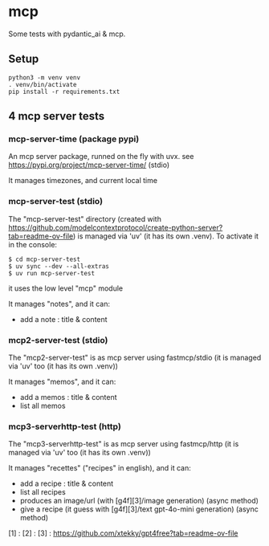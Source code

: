# mcp

Some tests with pydantic_ai & mcp.

## Setup

    python3 -m venv venv
    . venv/bin/activate
    pip install -r requirements.txt

## 4 mcp server tests

### mcp-server-time (package pypi)

An mcp server package, runned on the fly with uvx. see https://pypi.org/project/mcp-server-time/ (stdio)

It manages timezones, and current local time


### mcp-server-test (stdio)

The "mcp-server-test" directory (created with https://github.com/modelcontextprotocol/create-python-server?tab=readme-ov-file) is managed via 'uv' (it has its own .venv). To activate it in the console:

    $ cd mcp-server-test
    $ uv sync --dev --all-extras
    $ uv run mcp-server-test

it uses the low level "mcp" module

It manages "notes", and it can:

- add a note : title & content


### mcp2-server-test (stdio)

The "mcp2-server-test" is as mcp server using fastmcp/stdio (it is managed via 'uv' too (it has its own .venv))

It manages "memos", and it can:

- add a memos : title & content
- list all memos

### mcp3-serverhttp-test (http)

The "mcp3-serverhttp-test" is as mcp server using fastmcp/http (it is managed via 'uv' too (it has its own .venv))

It manages "recettes" ("recipes" in english), and it can:

- add a recipe : title & content
- list all recipes
- produces an image/url (with [g4f][3]/image generation) (async method)
- give a recipe (it guess with [g4f][3]/text gpt-4o-mini generation) (async method)



 [1] : 
 [2] : 
 [3] : https://github.com/xtekky/gpt4free?tab=readme-ov-file
